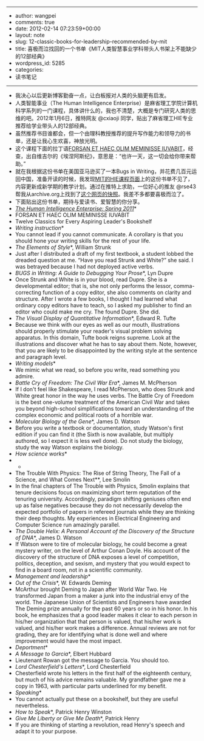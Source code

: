 - --
- author: wangpei
- comments: true
- date: 2012-02-14 07:23:59+00:00
- layout: note
- slug: 12-classic-books-for-leadership-recommended-by-mit
- title: 喜极而泣找回的一个书单《MIT人类智慧事业学科带头人书架上不能缺少的12部经典》
- wordpress_id: 5285
- categories:
- 读书笔记
- --
- 我决心以后更新博客勤奋一点，让白板报对人类的头脑更有启发。
- 人类智能事业（The Human Intelligence Enterprise）是麻省理工学院计算机科学系列的一门课程，具体讲什么的，我也不清楚，大概是专门研究人类的思维的吧。2012年1月6日，推特网友 @cxiaoji 同学，贴出了麻省理工HIE专业推荐给学业带头人的12部经典。
- 虽然推荐书目谁都会，但一个由理科教授推荐的提升写作能力和领导力的书单，还是让我心生欢喜，神放光明。
- 这个课程下面的拉丁语[FORSAN ET HAEC OLIM MEMINISSE IUVABIT](http://wiki.answers.com/Q/What_does_Forsan_et_haec_olim_meminisse_iuvabit_mean)，经查，出自维吉尔的《埃涅阿斯纪》，意思是：“也许一天，这一切会给你带来帮助。”
- 就在我根据这份书单在美国亚马逊买了一本Bugs in Writing，并花费几百元运回中国，准备开读的时候，我发现[MIT的HIE课程页面](http://courses.csail.mit.edu/6.803/)上的这份书单不见了，内容更新成新学期的教学计划。通过在推特上求助，一位好心的推友 @rse43 帮我从archive.org上找到了[这个网页的快照](http://web.archive.org/web/20110720001248/http://courses.csail.mit.edu/6.803/index.html)。我差不多都要喜极而泣了。
- 下面贴出这份书单，期待与爱读书、爱智慧的你分享。
- *[The Human Intelligence Enterprise: Spring 2011](http://web.archive.org/web/20110720001248/http://courses.csail.mit.edu/6.803/index.html)**
- FORSAN ET HAEC OLIM MEMINISSE IUVABIT
- Twelve Classics for Every Aspiring Leader's Bookshelf
- *Writing instruction**
- You cannot lead if you cannot communicate. A corollary is that you should hone your writing skills for the rest of your life.
- *The Elements of Style**, William Strunk
- Just after I distributed a draft of my first textbook, a student lobbed the dreaded question at me. “Have you read Strunk and White?” she said. I was betrayed because I had not deployed active verbs.
- *BUGS in Writing: A Guide to Debugging Your Prose**, Lyn Dupre
- Once Strunk and White is in your blood, read Dupre. She is a developmental editor; that is, she not only performs the lessor, comma-correcting function of a copy editor, she also comments on clarity and structure. After I wrote a few books, I thought I had learned what ordinary copy editors have to teach, so I asked my publisher to find an editor who could make me cry. The found Dupre. She did.
- *The Visual Display of Quantitative Information**, Edward R. Tufte
- Because we think with our eyes as well as our mouth, illustrations should properly stimulate your reader's visual problem solving apparatus. In this domain, Tufte book reigns supreme. Look at the illustrations and discover what he has to say about them. Note, however, that you are likely to be disappointed by the writing style at the sentence and paragraph level.
- *Writing models**
- We mimic what we read, so before you write, read something you admire.
- *Battle Cry of Freedom: The Civil War Era**, James M. McPherson
- If I don't feel like Shakespeare, I read McPherson, who does Strunk and White great honor in the way he uses verbs. The Battle Cry of Freedom is the best one-volume treatment of the American Civil War and takes you beyond high-school simplifications toward an understanding of the complex economic and political roots of a horrible war.
- *Molecular Biology of the Gene**, James D. Watson
- Before you write a textbook or documentation, study Watson's first edition if you can find it (the Sixth is now available, but multiply authored, so I expect it is less well done). Do not study the biology, study the way Watson explains the biology.
- *How science works**
- *
- The Trouble With Physics: The Rise of String Theory, The Fall of a Science, and What Comes Next**, Lee Smolin
- In the final chapters of The Trouble with Physics, Smolin explains that tenure decisions focus on maximizing short term reputation of the tenuring university. Accordingly, paradigm shifting geniuses often end up as false negatives because they do not necessarily develop the expected portfolio of papers in refereed journals while they are thinking their deep thoughts. My experiences in Electrical Engineering and Computer Science run amazingly parallel.
- *The Double Helix: A Personal Account of the Discovery of the Structure of DNA**, James D. Watson
- If Watson were to tire of molecular biology, he could become a great mystery writer, on the level of Arthur Conan Doyle. His account of the discovery of the structure of DNA exposes a level of competition, politics, deception, and sexism, and mystery that you would expect to find in a board room, not in a scientific community.
- *Management and leadership**
- *Out of the Crisis**, W. Edwards Deming
- McArthur brought Deming to Japan after World War Two. He transformed Japan from a maker a junk into the industrial envy of the world. The Japanese Union of Scientists and Engineers have awarded The Deming prize annually for the past 60 years or so in his honor. In his book, he emphasizes that a good leader makes it clear to each person in his/her organization that that person is valued, that his/her work is valued, and his/her work makes a difference. Annual reviews are not for grading, they are for identifying what is done well and where improvement would have the most impact.
- *Deportment**
- *A Message to Garcia**, Elbert Hubbard
- Lieutenant Rowan got the message to Garcia. You should too.
- *Lord Chesterfield's Letters**, Lord Chesterfield
- Chesterfield wrote his letters in the first half of the eighteenth century, but much of his advice remains valuable. My grandfather gave me a copy in 1963, with particular parts underlined for my benefit.
- *Speaking**
- You cannot actually put these on a bookshelf, but they are useful nevertheless.
- *How to Speak**, Patrick Henry Winston
- *Give Me Liberty or Give Me Death**, Patrick Henry
- If you are thinking of starting a revolution, read Henry's speech and adapt it to your purpose.
